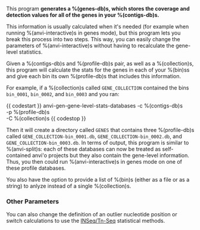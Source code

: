 This program **generates a %(genes-db)s, which stores the coverage and detection values for all of the genes in your %(contigs-db)s.** 

This information is usually calculated when it's needed (for example when running %(anvi-interactive)s in genes mode), but this program lets you break this process into two steps. This way, you can easily change the parameters of %(anvi-interactive)s without having to recalculate the gene-level statistics. 

Given a %(contigs-db)s and %(profile-db)s pair, as well as a %(collection)s, this program will calculate the stats for the genes in each of your %(bin)ss and give each bin its own %(profile-db)s that includes this information. 

For example, if a %(collection)s called `GENE_COLLECTION` contained the bins `bin_0001`, `bin_0002`, and `bin_0003` and you ran:

{{ codestart }}
anvi-gen-gene-level-stats-databases -c %(contigs-db)s \
                                    -p %(profile-db)s \
                                    -C %(collection)s 
{{ codestop }}

Then it will create a directory called `GENES` that contains three %(profile-db)s called `GENE_COLLECTION-bin_0001.db`, `GENE_COLLECTION-bin_0002.db`, and `GENE_COLLECTION-bin_0003.db`. In terms of output, this program is similar to %(anvi-split)s: each of these databases can now be treated as self-contained anvi'o projects but they also contain the gene-level information. Thus, you then could run %(anvi-interactive)s in genes mode on one of these profile databases. 

You also have the option to provide a list of %(bin)s (either as a file or as a string) to anlyze instead of a single %(collection)s. 

### Other Parameters

You can also change the definition of an outlier nucleotide position or switch calculations to use the [INSeq/Tn-Seq](https://www.illumina.com/science/sequencing-method-explorer/kits-and-arrays/in-seq-tn-seq.html) statistical methods. 
